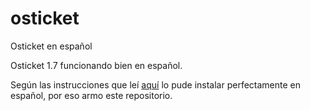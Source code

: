 # osticket
Osticket en español

Osticket 1.7 funcionando bien en español.

Según las instrucciones que leí [aquí](http://www.softwaredegestionlibre.com/2013/05/nueva-version-de-osticket-170.html) lo pude instalar perfectamente en español, por eso armo este repositorio.


